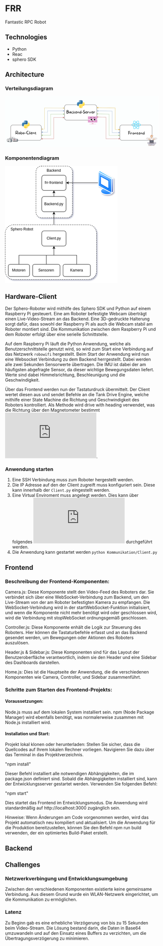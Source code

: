 # FRR
Fantastic RPC Robot

## Technologies

- Python
- Reac
- sphero SDK

## Architecture
### Verteilungsdiagram

<img src="FRR-architecture.png">

### Komponentendiagram

<img src="Komponenten.png">

## Hardware-Client

Der Sphero-Roboter wird mithilfe des Sphero SDK und Python auf einem Raspberry Pi gesteuert. Eine am Roboter befestigte Webcam überträgt einen Live-Video-Stream an das Backend. Eine 3D-gedruckte Halterung sorgt dafür, dass sowohl der Raspberry Pi als auch die Webcam stabil am Roboter montiert sind. Die Kommunikation zwischen dem Raspberry Pi und dem Roboter erfolgt über eine serielle Schnittstelle.

Auf dem Raspberry Pi läuft die Python Anwendung, welche als Benutzerschnittstelle genutzt wird, so wird zum Start eine Verbindung auf das Netzwerk ``robowifi`` hergestellt. Beim Start der Anwendung wird nun eine Websocket Verbindung zu dem Backend herrgestellt. Dabei werden alle zwei Sekunden Sensorwerte übertragen. Die IMU ist dabei der am häufigsten abgefragte Sensor, da dieser wichtige Bewegungsdaten liefert. Werte sind dabei Himmelsrichtung, Beschleunigung und die Geschwindigkeit. 

Über das Frontend werden nun der Tastaturdruck übermittelt. Der Client wertet diesen aus und sendet Befehle an die Tank Drive Engine, welche mithilfe einer State Machine die Richtung und Geschwindigkeit des Roboters kontrolliert. Als Methode wird drive with heading verwendet, was die Richtung über den Magnetometer bestimmt ![[1]](https://github.com/sphero-inc/sphero-sdk-raspberrypi-python/blob/master/docs/SpheroRVRControlSystemManual.pdf).

### Anwendung starten
1. Eine SSH Verbindung muss zum Roboter hergestellt werden.
2. Die IP Adresse auf den der Client zugreift muss konfiguriert sein. Diese kann innerhalb der ``Client.py`` eingestellt werden.
3. Eine Virtual Enviroment muss angelegt werden. Dies kann über folgendes ![Tutorial](https://docs.python.org/3/library/venv.html) durchgeführt werden.
4. Die Anwendung kann gestartet werden ``python Kommunikation/Client.py``

## Frontend

### Beschreibung der Frontend-Komponenten:
Camera.js: Diese Komponente stellt den Video-Feed des Roboters dar. Sie verbindet sich über eine WebSocket-Verbindung zum Backend, um den Live-Stream von der am Roboter befestigten Kamera zu empfangen. Die WebSocket-Verbindung wird in der startWebSocket-Funktion initialisiert, und wenn die Komponente nicht mehr benötigt wird oder geschlossen wird, wird die Verbindung mit stopWebSocket ordnungsgemäß geschlossen.

Controller.js: Diese Komponente enhält die Logik zur Steuerung des Roboters. Hier können die Tastaturbefehle erfasst und an das Backend gesendet werden, um Bewegungen oder Aktionen des Roboters auszulösen.

Header.js & Sidebar.js: Diese Komponenten sind für das Layout der Benutzeroberfläche verantwortlich, indem sie den Header und eine Sidebar des Dashboards darstellen.

Home.js: Dies ist die Hauptseite der Anwendung, die die verschiedenen Komponenten wie Camera, Controller, und Sidebar zusammenführt.

### Schritte zum Starten des Frontend-Projekts:

#### Voraussetzungen:
Node.js muss auf dem lokalen System installiert sein. npm (Node Package Manager) wird ebenfalls benötigt, was normalerweise zusammen mit Node.js installiert wird.

#### Installation und Start:
Projekt lokal klonen oder herunterladen: Stellen Sie sicher, dass die Quellcodes auf Ihrem lokalen Rechner vorliegen. Navigieren Sie dazu über das Terminal in das Projektverzeichnis.

"npm install"

Dieser Befehl installiert alle notwendigen Abhängigkeiten, die im package.json definiert sind. Sobald die Abhängigkeiten installiert sind, kann der Entwicklungsserver gestartet werden. Verwenden Sie folgenden Befehl:

"npm start"

Dies startet das Frontend im Entwicklungsmodus. Die Anwendung wird standardmäßig auf http://localhost:3000 zugänglich sein.


Hinweise:
Wenn Änderungen am Code vorgenommen werden, wird das Projekt automatisch neu kompiliert und aktualisiert.
Um die Anwendung für die Produktion bereitzustellen, können Sie den Befehl npm run build verwenden, der ein optimiertes Build-Paket erstellt.

## Backend

## Challenges

### Netzwerkverbingung und Entwicklungsumgebung

Zwischen den verschiedenen Komponenten existierte keine gemeinsame Verbindung. Aus diesem Grund wurde ein WLAN-Netzwerk eingerichtet, um die Kommunikation zu ermöglichen.

### Latenz
Zu Beginn gab es eine erhebliche Verzögerung von bis zu 15 Sekunden beim Video-Stream. Die Lösung bestand darin, die Daten in Base64 umzuwandeln und auf den Einsatz eines Buffers zu verzichten, um die Übertragungsverzögerung zu minimieren.
